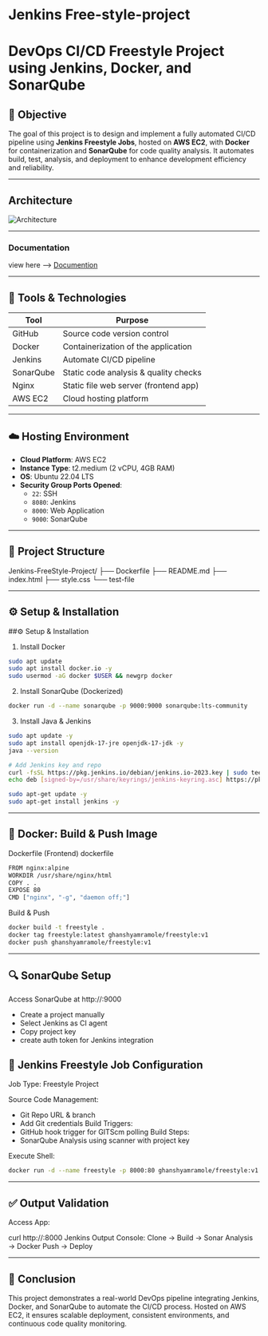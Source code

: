 # Jenkins Free-style-project

# DevOps CI/CD Freestyle Project using Jenkins, Docker, and SonarQube

## 📌 Objective

The goal of this project is to design and implement a fully automated CI/CD pipeline using **Jenkins Freestyle Jobs**, hosted on **AWS EC2**, with **Docker** for containerization and **SonarQube** for code quality analysis. It automates build, test, analysis, and deployment to enhance development efficiency and reliability.

---
## Architecture
![Architecture](../img/)

---
### Documentation 

view here --> [Documention](https://www.linkedin.com/posts/ghanshyamramole_jenkins-freestyle-project-activity-7343157776900132865-cXBW?utm_source=share&utm_medium=member_desktop&rcm=ACoAADP7oEkBhsuBr4OLIie9RTcVjFIYP93znAg)

---

## 🧰 Tools & Technologies

| Tool       | Purpose                                |
|------------|----------------------------------------|
| GitHub     | Source code version control            |
| Docker     | Containerization of the application    |
| Jenkins    | Automate CI/CD pipeline                |
| SonarQube  | Static code analysis & quality checks  |
| Nginx      | Static file web server (frontend app)  |
| AWS EC2    | Cloud hosting platform                 |

---

## ☁️ Hosting Environment

- **Cloud Platform**: AWS EC2  
- **Instance Type**: t2.medium (2 vCPU, 4GB RAM)  
- **OS**: Ubuntu 22.04 LTS  
- **Security Group Ports Opened**:
  - `22`: SSH  
  - `8080`: Jenkins  
  - `8000`: Web Application  
  - `9000`: SonarQube  

---

## 📁 Project Structure

Jenkins-FreeStyle-Project/
├── Dockerfile
├── README.md
├── index.html
├── style.css
└── test-file

---

## ⚙️ Setup & Installation

##⚙️ Setup & Installation

1. Install Docker
```bash
sudo apt update
sudo apt install docker.io -y
sudo usermod -aG docker $USER && newgrp docker
```

2. Install SonarQube (Dockerized)
```bash
docker run -d --name sonarqube -p 9000:9000 sonarqube:lts-community
```

3. Install Java & Jenkins
```bash
sudo apt update -y
sudo apt install openjdk-17-jre openjdk-17-jdk -y
java --version

# Add Jenkins key and repo
curl -fsSL https://pkg.jenkins.io/debian/jenkins.io-2023.key | sudo tee /usr/share/keyrings/jenkins-keyring.asc > /dev/null
echo deb [signed-by=/usr/share/keyrings/jenkins-keyring.asc] https://pkg.jenkins.io/debian binary/ | sudo tee /etc/apt/sources.list.d/jenkins.list > /dev/null

sudo apt-get update -y
sudo apt-get install jenkins -y
```
---

## 🐳 Docker: Build & Push Image
Dockerfile (Frontend)
dockerfile
```bash
FROM nginx:alpine
WORKDIR /usr/share/nginx/html
COPY . .
EXPOSE 80
CMD ["nginx", "-g", "daemon off;"]
```

Build & Push
```bash
docker build -t freestyle .
docker tag freestyle:latest ghanshyamramole/freestyle:v1
docker push ghanshyamramole/freestyle:v1
```
---

## 🔍 SonarQube Setup
Access SonarQube at http://<EC2-PUBLIC-IP>:9000
  - Create a project manually
  - Select Jenkins as CI agent
  - Copy project key
  - create auth token for Jenkins integration

## 🤖 Jenkins Freestyle Job Configuration
Job Type: Freestyle Project

Source Code Management:
 - Git Repo URL & branch
 - Add Git credentials
Build Triggers:
 - GitHub hook trigger for GITScm polling
Build Steps:
 - SonarQube Analysis using scanner with project key

Execute Shell:
```bash
docker run -d --name freestyle -p 8000:80 ghanshyamramole/freestyle:v1
```
----

## ✅ Output Validation
Access App:

curl http://<EC2-PUBLIC-IP>:8000
Jenkins Output Console:
Clone → Build → Sonar Analysis → Docker Push → Deploy

---

## 📘 Conclusion
This project demonstrates a real-world DevOps pipeline integrating Jenkins, Docker, and SonarQube to automate the CI/CD process. Hosted on AWS EC2, it ensures scalable deployment, consistent environments, and continuous code quality monitoring.

